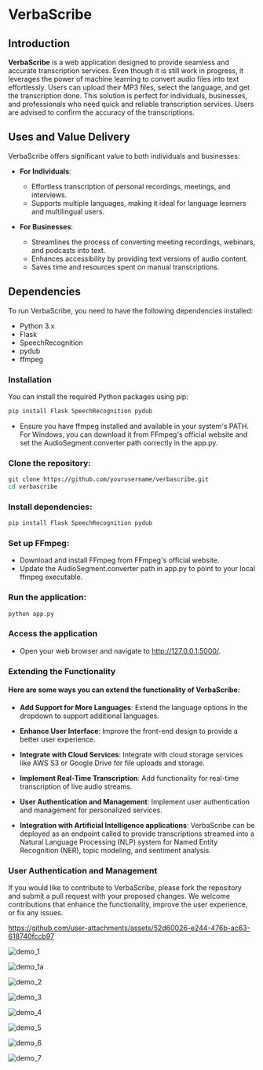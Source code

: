 # VerbaScribe

## Introduction
**VerbaScribe** is a web application designed to provide seamless and accurate transcription services. Even though it is still work in progress, it leverages the power of machine learning to convert audio files into text effortlessly. Users can upload their MP3 files, select the language, and get the transcription done. This solution is perfect for individuals, businesses, and professionals who need quick and reliable transcription services. Users are advised to confirm the accuracy of the transcriptions.

## Uses and Value Delivery
VerbaScribe offers significant value to both individuals and businesses:
- **For Individuals**:
  - Effortless transcription of personal recordings, meetings, and interviews.
  - Supports multiple languages, making it ideal for language learners and multilingual users.

- **For Businesses**:
  - Streamlines the process of converting meeting recordings, webinars, and podcasts into text.
  - Enhances accessibility by providing text versions of audio content.
  - Saves time and resources spent on manual transcriptions.

## Dependencies
To run VerbaScribe, you need to have the following dependencies installed:
- Python 3.x
- Flask
- SpeechRecognition
- pydub
- ffmpeg

### Installation
You can install the required Python packages using pip:
```bash
pip install Flask SpeechRecognition pydub
```

- Ensure you have ffmpeg installed and available in your system's PATH. For Windows, you can download it from FFmpeg's official website and set the AudioSegment.converter path correctly in the app.py.

### Clone the repository:
```bash
git clone https://github.com/yourusername/verbascribe.git
cd verbascribe
```

### Install dependencies:
```bash
pip install Flask SpeechRecognition pydub
```

### Set up FFmpeg:
- Download and install FFmpeg from FFmpeg's official website.
- Update the AudioSegment.converter path in app.py to point to your local ffmpeg executable.

### Run the application:

```bash
python app.py
```
### Access the application

- Open your web browser and navigate to http://127.0.0.1:5000/.

### Extending the Functionality

#### Here are some ways you can extend the functionality of VerbaScribe:

- **Add Support for More Languages**: Extend the language options in the dropdown to support additional languages.

- **Enhance User Interface**: Improve the front-end design to provide a better user experience.

- **Integrate with Cloud Services**: Integrate with cloud storage services like AWS S3 or Google Drive for file uploads and storage.

- **Implement Real-Time Transcription**: Add functionality for real-time transcription of live audio streams.

- **User Authentication and Management**: Implement user authentication and management for personalized services.

- **Integration with Artificial Intelligence applications**: VerbaScribe can be deployed as an endpoint called to provide transcriptions streamed into a Natural Language Processing (NLP) system for Named Entity Recognition (NER), topic modeling, and sentiment analysis.
### User Authentication and Management

If you would like to contribute to VerbaScribe, please fork the repository and submit a pull request with your proposed changes. We welcome contributions that enhance the functionality, improve the user experience, or fix any issues.

https://github.com/user-attachments/assets/52d60026-e244-476b-ac63-618740fccb97

![demo_1](https://github.com/user-attachments/assets/433c8358-3e7d-4732-b549-7b197fbd6bc7)

![demo_1a](https://github.com/user-attachments/assets/f78878de-d94a-472e-b713-95988c1b8b03)

![demo_2](https://github.com/user-attachments/assets/cf2f6280-ffff-49d8-9efe-db10413123a4)

![demo_3](https://github.com/user-attachments/assets/ecc0b432-cf49-48bc-8ca9-12d8a87dbb70)

![demo_4](https://github.com/user-attachments/assets/d5190720-7ef3-4b60-938a-3c764641c79b)

![demo_5](https://github.com/user-attachments/assets/fa681e9b-a2a3-467b-b46d-5e9df927ec8f)

![demo_6](https://github.com/user-attachments/assets/30f79b15-a0a6-4352-815f-a5dc947e4c90)

![demo_7](https://github.com/user-attachments/assets/f679b504-f8e2-40bd-a936-db64803d2b96)















